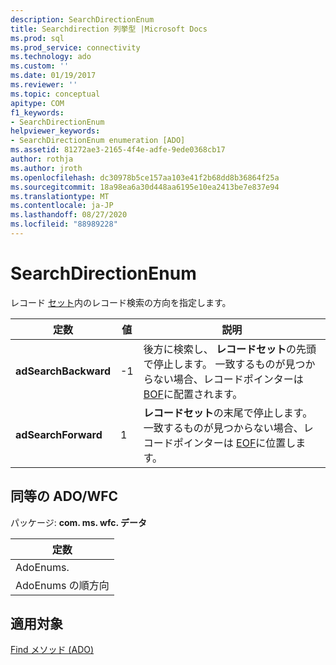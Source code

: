 ```yaml
---
description: SearchDirectionEnum
title: Searchdirection 列挙型 |Microsoft Docs
ms.prod: sql
ms.prod_service: connectivity
ms.technology: ado
ms.custom: ''
ms.date: 01/19/2017
ms.reviewer: ''
ms.topic: conceptual
apitype: COM
f1_keywords:
- SearchDirectionEnum
helpviewer_keywords:
- SearchDirectionEnum enumeration [ADO]
ms.assetid: 81272ae3-2165-4f4e-adfe-9ede0368cb17
author: rothja
ms.author: jroth
ms.openlocfilehash: dc30978b5ce157aa103e41f2b68dd8b36864f25a
ms.sourcegitcommit: 18a98ea6a30d448aa6195e10ea2413be7e837e94
ms.translationtype: MT
ms.contentlocale: ja-JP
ms.lasthandoff: 08/27/2020
ms.locfileid: "88989228"
---
```

# <a name="searchdirectionenum"></a>SearchDirectionEnum
レコード [セット](./recordset-object-ado.md)内のレコード検索の方向を指定します。  
  
|定数|値|説明|  
|--------------|-----------|-----------------|  
|**adSearchBackward**|-1|後方に検索し、 **レコードセット**の先頭で停止します。 一致するものが見つからない場合、レコードポインターは [BOF](./bof-eof-properties-ado.md)に配置されます。|  
|**adSearchForward**|1|**レコードセット**の末尾で停止します。 一致するものが見つからない場合、レコードポインターは [EOF](./bof-eof-properties-ado.md)に位置します。|  
  
## <a name="adowfc-equivalent"></a>同等の ADO/WFC  
 パッケージ: **com. ms. wfc. データ**  
  
|定数|  
|--------------|  
|AdoEnums.|  
|AdoEnums の順方向|  
  
## <a name="applies-to"></a>適用対象  
 [Find メソッド (ADO)](./find-method-ado.md)